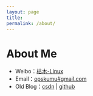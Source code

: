 ```yaml
---
layout: page
title: 
permalink: /about/
---
```


# About Me

* Weibo：[枯木-Linux](http://weibo.com/whynoyes)
* Email：<a rel="nofollow" href="mailto:opskumu@gmail.com">opskumu#gmail.com</a>
* Old Blog：[csdn](http://blog.csdn.net/kumu_Linux) | [github](http://kumu-linux.github.io)
